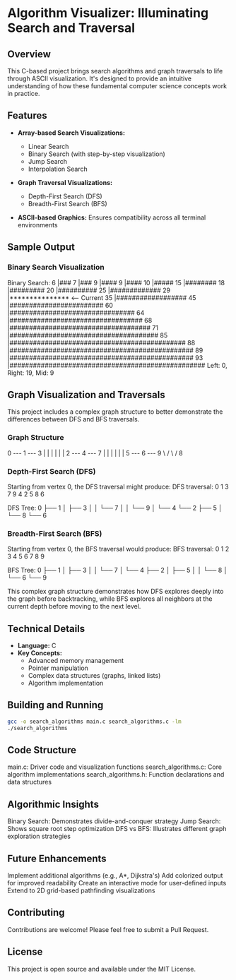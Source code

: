 # Algorithm Visualizer: Illuminating Search and Traversal

## Overview

This C-based project brings search algorithms and graph traversals to life through ASCII visualization. It's designed to provide an intuitive understanding of how these fundamental computer science concepts work in practice.

## Features

- **Array-based Search Visualizations:**
  - Linear Search
  - Binary Search (with step-by-step visualization)
  - Jump Search
  - Interpolation Search

- **Graph Traversal Visualizations:**
  - Depth-First Search (DFS)
  - Breadth-First Search (BFS)

- **ASCII-based Graphics:** Ensures compatibility across all terminal environments

## Sample Output

### Binary Search Visualization
Binary Search:
6 |###
7 |###
9 |####
9 |####
10 |#####
15 |########
18 |#########
20 |##########
25 |#############
29 |*************** <-- Current
35 |##################
45 |########################
60 |################################
64 |##################################
68 |####################################
71 |######################################
85 |#############################################
88 |###############################################
89 |###############################################
93 |##################################################
Left: 0, Right: 19, Mid: 9

## Graph Visualization and Traversals

This project includes a complex graph structure to better demonstrate the differences between DFS and BFS traversals.

### Graph Structure
0 --- 1 --- 3
|     |     |
|     |     |
2 --- 4 --- 7
|     |     |
|     |     |
5 --- 6 --- 9
\   /
\ /
8

### Depth-First Search (DFS)

Starting from vertex 0, the DFS traversal might produce:
DFS traversal: 0 1 3 7 9 4 2 5 8 6

DFS Tree:
0
├── 1
│   ├── 3
│   │   └── 7
│   │       └── 9
│   └── 4
└── 2
├── 5
│   └── 8
└── 6

### Breadth-First Search (BFS)

Starting from vertex 0, the BFS traversal would produce:
BFS traversal: 0 1 2 3 4 5 6 7 8 9

BFS Tree:
0
├── 1
│   ├── 3
│   │   └── 7
│   └── 4
├── 2
│   ├── 5
│   │   └── 8
│   └── 6
└── 9

This complex graph structure demonstrates how DFS explores deeply into the graph before backtracking, while BFS explores all neighbors at the current depth before moving to the next level.

## Technical Details

- **Language:** C
- **Key Concepts:**
  - Advanced memory management
  - Pointer manipulation
  - Complex data structures (graphs, linked lists)
  - Algorithm implementation

## Building and Running

```bash
gcc -o search_algorithms main.c search_algorithms.c -lm
./search_algorithms
```

## Code Structure

main.c: Driver code and visualization functions
search_algorithms.c: Core algorithm implementations
search_algorithms.h: Function declarations and data structures

## Algorithmic Insights

Binary Search: Demonstrates divide-and-conquer strategy
Jump Search: Shows square root step optimization
DFS vs BFS: Illustrates different graph exploration strategies

## Future Enhancements

Implement additional algorithms (e.g., A*, Dijkstra's)
Add colorized output for improved readability
Create an interactive mode for user-defined inputs
Extend to 2D grid-based pathfinding visualizations

## Contributing

Contributions are welcome! Please feel free to submit a Pull Request.

## License

This project is open source and available under the MIT License.